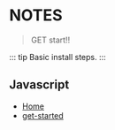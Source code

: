 # NOTES
> GET start!!

::: tip
Basic install steps.
:::

## Javascript
  - [Home](/)
  - [get-started](/get-started/001-gitlab-ci.yml.md)
